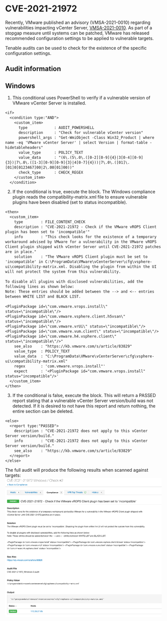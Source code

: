 # CVE-2021-21972
Recently, VMware published an advisory (VMSA-2021-0010) regarding vulnerabilities impacting vCenter Server, [VMSA-2021-0010](https://www.vmware.com/security/advisories/VMSA-2021-0010.html). As part of a stopgap measure until systems can be patched, VMware has released recommended configuration settings to be applied to vulnerable targets.

Tenable audits can be used to check for the existence of the specific configuration settings.

## Audit information

## Windows
1. This conditional uses PowerShell to verify if a vulnerable version of VMware vCenter Server is installed.
```
<if>
  <condition type:"AND">
    <custom_item>
      type            : AUDIT_POWERSHELL
      description     : "Check for vulnerable vCenter version"
      powershell_args : "Get-WmiObject -Class Win32_Product | where name -eq 'VMware vCenter Server' | select Version | format-table -hidetableheaders"
      value_type      : POLICY_TEXT
      value_data      : "(6\.(5\.0\.([0-2][0-9]{4}|3[0-4][0-9]{3})|7\.0\.([1-3][0-9][0-9]{3}|4[0-7]{4}))|7\.0\.([01]\.[01]0[0123467]00|2\.00[01]00))"
      check_type      : CHECK_REGEX
    </custom_item>
  </condition>
```
2. If the conditional is true, execute the <then></then> block. The Windows compliance plugin reads the compatibility-matrix.xml file to ensure vulnerable plugins have been disabled (set to status incompatible).
```
<then>
  <custom_item>
    type        : FILE_CONTENT_CHECK
    description : "CVE-2021-21972 - Check if the VMware vROPS Client plugin has been set to 'incompatible'"
    info        : "This check looks for the existence of a temporary workaround advised by VMware for a vulnerability in the VMware vROPS Client plugin shipped with vCenter Server until CVE-2021-21972 patches are in place."
    solution    : "The VMware vROPS Client plugin must be set to 'incompatible' in C:\ProgramData\VMware\vCenterServer\cfg\vsphere-ui\compatibility-matrix.xml. Disabling the plugin from within the UI will not protect the system from this vulnerability.

To disable all plugins with disclosed vulnerabilities, add the following lines as shown below:
Note: These entries should be added between the --> and <-- entries between WHITE LIST and BLACK LIST.

<PluginPackage id=\"com.vmware.vrops.install\" status=\"incompatible\"/>
<PluginPackage id=\"com.vmware.vsphere.client.h5vsan\" status=\"incompatible\"/>
<PluginPackage id=\"com.vmware.vrUi\" status=\"incompatible\"/>
<PluginPackage id=\"com.vmware.vum.client\" status=\"incompatible\"/>
<PluginPackage id=\"com.vmware.h4.vsphere.client\" status=\"incompatible\"/>"
    see_also    : "https://kb.vmware.com/s/article/83829"
    value_type  : POLICY_TEXT
    value_data  : "C:\ProgramData\VMware\vCenterServer\cfg\vsphere-ui\compatibility-matrix.xml"
    regex       : 'com.vmware.vrops.install"'
    expect      : '<PluginPackage id="com.vmware.vrops.install" status="incompatible"/>'
  </custom_item>
</then>
```
3. If the conditional is false, execute the <else></else> block. This will return a PASSED report stating that a vulnerable vCenter Server version/build was not detected. If it is desired to not have this report and return nothing, the entire <else></else> section can be deleted.
```
<else>
  <report type:"PASSED">
    description : "CVE-2021-21972 does not apply to this vCenter Server version/build."
    info        : "CVE-2021-21972 does not apply to this vCenter Server version/build."
    see_also    : "https://kb.vmware.com/s/article/83829"
  </report>
</else>
```

The full audit will produce the following results when scanned against targets:
![Nessus 1](images/nessus1.png)
